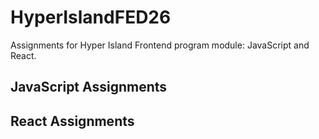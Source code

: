 # HyperIslandFED26

Assignments for Hyper Island Frontend program module: JavaScript and React.

## JavaScript Assignments

## React Assignments
